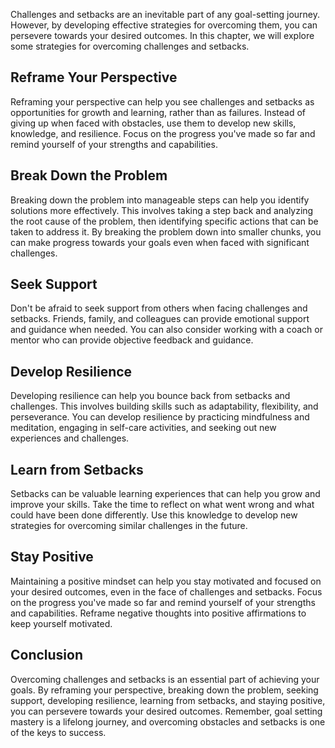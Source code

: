 
Challenges and setbacks are an inevitable part of any goal-setting journey. However, by developing effective strategies for overcoming them, you can persevere towards your desired outcomes. In this chapter, we will explore some strategies for overcoming challenges and setbacks.

Reframe Your Perspective
------------------------

Reframing your perspective can help you see challenges and setbacks as opportunities for growth and learning, rather than as failures. Instead of giving up when faced with obstacles, use them to develop new skills, knowledge, and resilience. Focus on the progress you've made so far and remind yourself of your strengths and capabilities.

Break Down the Problem
----------------------

Breaking down the problem into manageable steps can help you identify solutions more effectively. This involves taking a step back and analyzing the root cause of the problem, then identifying specific actions that can be taken to address it. By breaking the problem down into smaller chunks, you can make progress towards your goals even when faced with significant challenges.

Seek Support
------------

Don't be afraid to seek support from others when facing challenges and setbacks. Friends, family, and colleagues can provide emotional support and guidance when needed. You can also consider working with a coach or mentor who can provide objective feedback and guidance.

Develop Resilience
------------------

Developing resilience can help you bounce back from setbacks and challenges. This involves building skills such as adaptability, flexibility, and perseverance. You can develop resilience by practicing mindfulness and meditation, engaging in self-care activities, and seeking out new experiences and challenges.

Learn from Setbacks
-------------------

Setbacks can be valuable learning experiences that can help you grow and improve your skills. Take the time to reflect on what went wrong and what could have been done differently. Use this knowledge to develop new strategies for overcoming similar challenges in the future.

Stay Positive
-------------

Maintaining a positive mindset can help you stay motivated and focused on your desired outcomes, even in the face of challenges and setbacks. Focus on the progress you've made so far and remind yourself of your strengths and capabilities. Reframe negative thoughts into positive affirmations to keep yourself motivated.

Conclusion
----------

Overcoming challenges and setbacks is an essential part of achieving your goals. By reframing your perspective, breaking down the problem, seeking support, developing resilience, learning from setbacks, and staying positive, you can persevere towards your desired outcomes. Remember, goal setting mastery is a lifelong journey, and overcoming obstacles and setbacks is one of the keys to success.
